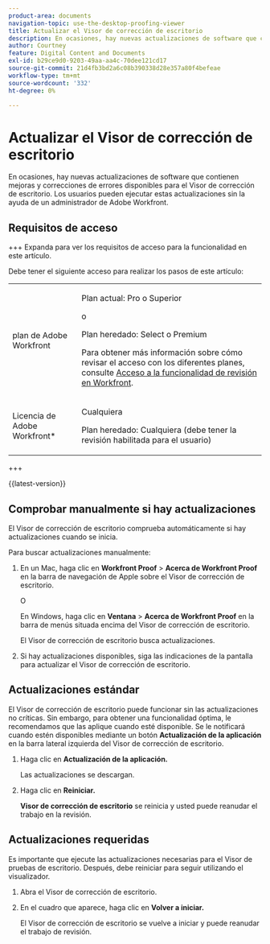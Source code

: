 ```yaml
---
product-area: documents
navigation-topic: use-the-desktop-proofing-viewer
title: Actualizar el Visor de corrección de escritorio
description: En ocasiones, hay nuevas actualizaciones de software que contienen mejoras y correcciones de errores disponibles para el Visor de corrección de escritorio. Los usuarios pueden ejecutar estas actualizaciones sin la ayuda de un administrador de Adobe Workfront.
author: Courtney
feature: Digital Content and Documents
exl-id: b29ce9d0-9203-49aa-aa4c-70dee121cd17
source-git-commit: 21d4fb3bd2a6c08b390338d28e357a80f4befeae
workflow-type: tm+mt
source-wordcount: '332'
ht-degree: 0%

---
```


# Actualizar el Visor de corrección de escritorio

En ocasiones, hay nuevas actualizaciones de software que contienen mejoras y correcciones de errores disponibles para el Visor de corrección de escritorio. Los usuarios pueden ejecutar estas actualizaciones sin la ayuda de un administrador de Adobe Workfront.

<!--
>[!IMPORTANT]
>
>Windows users must manually reinstall the Desktop Proofing Viewer to support Chrome version 91. After manually reinstalling, the Desktop Proofing Viewer upgrades to the latest version (2.0.15). Future updates to the Desktop Proofing Viewer will be automatic. For information in reinstalling, see [Install the Desktop Proofing Viewer](../../../review-and-approve-work/proofing/use-the-desktop-proofing-viewer/installing-desktop-proofing-viewer.md). -->

## Requisitos de acceso

+++ Expanda para ver los requisitos de acceso para la funcionalidad en este artículo.

Debe tener el siguiente acceso para realizar los pasos de este artículo:

<table style="table-layout:auto"> 
 <col> 
 <col> 
 <tbody> 
  <tr> 
   <td role="rowheader">plan de Adobe Workfront</td> 
   <td> <p>Plan actual: Pro o Superior</p> <p>o</p> <p>Plan heredado: Select o Premium</p> <p>Para obtener más información sobre cómo revisar el acceso con los diferentes planes, consulte <a href="/help/quicksilver/administration-and-setup/manage-workfront/configure-proofing/access-to-proofing-functionality.md" class="MCXref xref">Acceso a la funcionalidad de revisión en Workfront</a>.</p> </td> 
  </tr> 
  <tr> 
   <td role="rowheader">Licencia de Adobe Workfront*</td> 
   <td> <p>Cualquiera</p> <p>Plan heredado: Cualquiera (debe tener la revisión habilitada para el usuario)</p> </td> 
  </tr> 
 </tbody> 
</table>

+++

{{latest-version}}

## Comprobar manualmente si hay actualizaciones

El Visor de corrección de escritorio comprueba automáticamente si hay actualizaciones cuando se inicia. 

Para buscar actualizaciones manualmente:

1. En un Mac, haga clic en **Workfront Proof** > **Acerca de Workfront Proof** en la barra de navegación de Apple sobre el Visor de corrección de escritorio. 

   O

   En Windows, haga clic en **Ventana** > **Acerca de Workfront Proof** en la barra de menús situada encima del Visor de corrección de escritorio.

   El Visor de corrección de escritorio busca actualizaciones.

1. Si hay actualizaciones disponibles, siga las indicaciones de la pantalla para actualizar el Visor de corrección de escritorio.

## Actualizaciones estándar

El Visor de corrección de escritorio puede funcionar sin las actualizaciones no críticas. Sin embargo, para obtener una funcionalidad óptima, le recomendamos que las aplique cuando esté disponible. Se le notificará cuando estén disponibles mediante un botón **Actualización de la aplicación** en la barra lateral izquierda del Visor de corrección de escritorio.

1. Haga clic en **Actualización de la aplicación.**

   Las actualizaciones se descargan.

1. Haga clic en **Reiniciar.**

   **Visor de corrección de escritorio** se reinicia y usted puede reanudar el trabajo en la revisión.

## Actualizaciones requeridas

Es importante que ejecute las actualizaciones necesarias para el Visor de pruebas de escritorio. Después, debe reiniciar para seguir utilizando el visualizador.

1. Abra el Visor de corrección de escritorio.
1. En el cuadro que aparece, haga clic en **Volver a iniciar.**

   El Visor de corrección de escritorio se vuelve a iniciar y puede reanudar el trabajo de revisión. 
